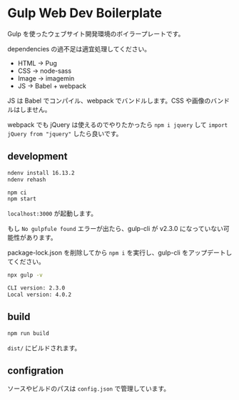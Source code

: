 # Gulp Web Dev Boilerplate

Gulp を使ったウェブサイト開発環境のボイラープレートです。

dependencies の過不足は適宜処理してください。

- HTML -> Pug
- CSS -> node-sass
- Image -> imagemin
- JS -> Babel + webpack

JS は Babel でコンパイル、webpack でバンドルします。CSS や画像のバンドルはしません。

webpack でも jQuery は使えるのでやりたかったら `npm i jquery` して `import jQuery from "jquery"` したら良いです。

## development

```zsh
ndenv install 16.13.2
ndenv rehash
```

```zsh
npm ci
npm start
```

`localhost:3000` が起動します。

もし `No gulpfule found` エラーが出たら、gulp-cli が v2.3.0 になっていない可能性があります。

package-lock.json を削除してから `npm i` を実行し、gulp-cli をアップデートしてください。

```zsh
npx gulp -v

CLI version: 2.3.0
Local version: 4.0.2
```

## build

```zsh
npm run build
```

`dist/` にビルドされます。

## configration

ソースやビルドのパスは `config.json` で管理しています。
